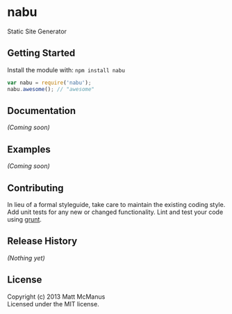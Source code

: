 # nabu

Static Site Generator

## Getting Started
Install the module with: `npm install nabu`

```javascript
var nabu = require('nabu');
nabu.awesome(); // "awesome"
```

## Documentation
_(Coming soon)_

## Examples
_(Coming soon)_

## Contributing
In lieu of a formal styleguide, take care to maintain the existing coding style. Add unit tests for any new or changed functionality. Lint and test your code using [grunt](http://gruntjs.com/).

## Release History
_(Nothing yet)_

## License
Copyright (c) 2013 Matt McManus  
Licensed under the MIT license.
